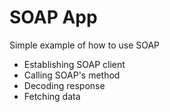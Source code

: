 # SOAP App
Simple example of how to use SOAP

- Establishing SOAP client
- Calling SOAP's method
- Decoding response
- Fetching data
